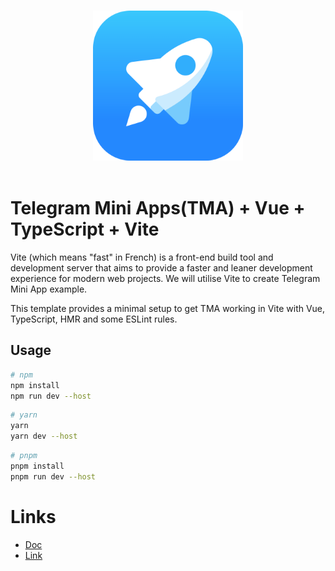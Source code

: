 <p align="center">
  <br>
  <img width="240" src="./src/assets/tapps.png" alt="logo of telegram web apps">
  <br>
  <br>
</p>

# Telegram Mini Apps(TMA) + Vue + TypeScript + Vite

Vite (which means "fast" in French) is a front-end build tool and development server that aims to provide a faster and leaner development experience for modern web projects. We will utilise Vite to create Telegram Mini App example.

This template provides a minimal setup to get TMA working in Vite with Vue, TypeScript, HMR and some ESLint rules.

## Usage

```bash
# npm
npm install
npm run dev --host
```
```bash
# yarn
yarn
yarn dev --host
```
```bash
# pnpm
pnpm install
pnpm run dev --host
```

# Links
- [Doc](https://docs.ton.org/develop/dapps/twa)
- [Link](https://vite-vue-boilerplate-two.vercel.app/)
